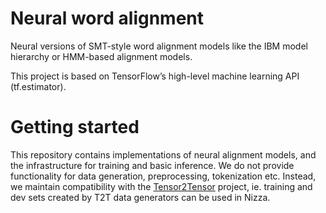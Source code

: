 # Neural word alignment
Neural versions of SMT-style word alignment models like the IBM model hierarchy
or HMM-based alignment models.

This project is based on TensorFlow’s high-level machine learning API 
(tf.estimator).

# Getting started
This repository contains implementations of neural alignment models, and the 
infrastructure for training and basic inference. We do not provide functionality
for data generation, preprocessing, tokenization etc. Instead, we maintain 
compatibility with the [Tensor2Tensor](https://github.com/tensorflow/tensor2tensor)
project, ie. training and dev sets created by T2T data generators can be used
in Nizza.

